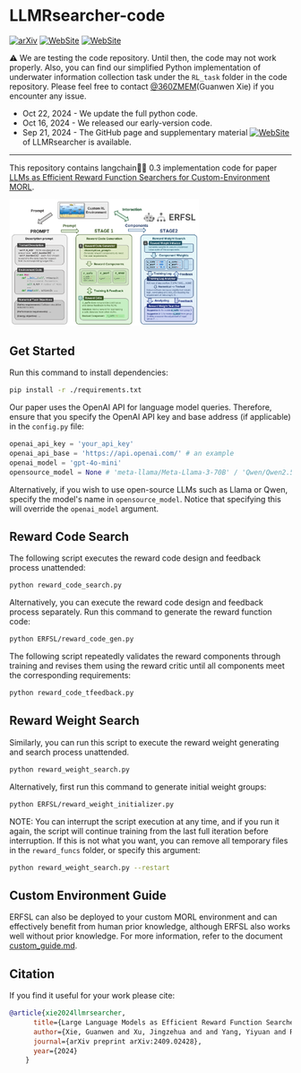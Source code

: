 # LLMRsearcher-code

[![arXiv](https://img.shields.io/badge/arXiv-2409.02428-b31b1b.svg)](https://arxiv.org/abs/2409.02428v2)  [![WebSite](https://img.shields.io/badge/GitHub_Page-Supp_Material-77DDFF.svg)](https://360zmem.github.io/LLMRsearcher) [![WebSite](https://img.shields.io/github/last-commit/360ZMEM/LLMRsearcher-code?color=green)](https://360zmem.github.io/LLMRsearcher)

⚠ We are testing the code repository. Until then, the code may not work properly. Also, you can find our simplified Python implementation of underwater information collection task under the `RL_task` folder in the code repository. Please feel free to contact [@360ZMEM](mailto:gwxie360@outlook.com)(Guanwen Xie) if you encounter any issue.

- Oct 22, 2024 - We update the full python code.
- Oct 16, 2024 - We released our early-version code.
- Sep 21, 2024 - The GitHub page and supplementary material [![WebSite](https://img.shields.io/badge/GitHub_Page-Supp_Material-77DDFF.svg)](https://360zmem.github.io/LLMRsearcher) of LLMRsearcher is available.

---

This repository contains langchain🦜️🔗 0.3 implementation code for paper [LLMs as Efficient Reward Function Searchers for Custom-Environment MORL](https://360zmem.github.io/LLMRsearcher). 

<img src="paper/llmrsearcher.png" alt="llmrsearcher" style="zoom: 33%;" />

## Get Started

Run this command to install dependencies:

```bash
pip install -r ./requirements.txt
```

Our paper uses the OpenAI API for language model queries. Therefore, ensure that you specify the OpenAI API key and base address (if applicable) in the `config.py` file:

```python
openai_api_key = 'your_api_key'
openai_api_base = 'https://api.openai.com/' # an example
openai_model = 'gpt-4o-mini'
opensource_model = None # 'meta-llama/Meta-Llama-3-70B' / 'Qwen/Qwen2.5-72B' ...
```

Alternatively, if you wish to use open-source LLMs such as Llama or Qwen, specify the model's name in `opensource_model`. Notice that specifying this will override the `openai_model` argument.

## Reward Code Search

The following script executes the reward code design and feedback process unattended:

```bash
python reward_code_search.py
```

Alternatively, you can execute the reward code design and feedback process separately. Run this command to generate the reward function code:

```bash
python ERFSL/reward_code_gen.py
```

The following script repeatedly validates the reward components through training and revises them using the reward critic until all components meet the corresponding requirements:

```bash
python reward_code_tfeedback.py
```

## Reward Weight Search

Similarly, you can run this script to execute the reward weight generating and search process unattended.

```bash
python reward_weight_search.py
```

Alternatively, first run this command to generate initial weight groups:

```bash
python ERFSL/reward_weight_initializer.py
```

NOTE: You can interrupt the script execution at any time, and if you run it again, the script will continue training from the last full iteration before interruption. If this is not what you want, you can remove all temporary files in the `reward_funcs` folder, or specify this argument:

```bash
python reward_weight_search.py --restart
```

## Custom Environment Guide

ERFSL can also be deployed to your custom MORL environment and can effectively benefit from human prior knowledge, although ERFSL also works well without prior knowledge. For more information, refer to the document [custom_guide.md](custom_guide.md).

## Citation

If you find it useful for your work please cite:
```bibtex
@article{xie2024llmrsearcher,
      title={Large Language Models as Efficient Reward Function Searchers for Custom-Environment Multi-Objective Reinforcement Learning},
      author={Xie, Guanwen and Xu, Jingzehua and and Yang, Yiyuan and Ren, Yong and Ding, Yimian and Zhang, Shuai},
      journal={arXiv preprint arXiv:2409.02428},
      year={2024}
    }
```




